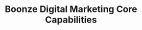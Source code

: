 ---
title: "Boonze Digital Marketing Core Capabilities"
draft: false
# meta description
description : "this is meta description"


##################### call to action text ########################################
cta:
  enable : true
  title : "We Offer Digital Marketing Solutions That Can Tailored To Suit Any Budget Or Business"


# service_item loop
service_item:
# service_item
- title: "Save Time. Have Boonze Create and Optimize Your Google Ads"
  content: "No matter what your budget, Boonze will create and optimize your Google Ads campaigns to connect you with potential customers at the precise moment they are looking for your product or service.
  <br><br>
  Boonze has developed time-tested rules and algorithms to adjust keywords, placements, audiences and bids for your campaign to act and react to changes in the marketplace according to your predefined objectives. We use a blend of rule-based and portfolio approaches for campaign optimization.
  <br><br>
  Our data-driven approach ensures our clients are leveraging the most suitable campaign and ad types, and budgets, for their unique needs. Our primary focus is saving advertisers money while providing the best ROI possible.."

# service_item
- title: "Social Media - Build Your Brand Awareness"
  content: "We provide end-to-end social media management and marketing services. First we analyze your page, competitors, and industry to identify the right pairing of audience targeting and creative messaging. Next we focus on building a brand voice that communicates your brand, ideas, principles, and USPs. When additional engagement is required, we next connect you with influencers and develop a plan to get your brand in front of their community. Ultimately, we craft compelling messaging and deliver it to the right audience to help you achieve your business goals and drive ROI.

​<br><br>

We are always determined to do-the-right-thing for our clients. We continually look at things from a fresh perspective and explore new ways to get the best result for our clients.

​<br><br>

Take advantage of our in-depth analysis, execution and detailed reporting to get a deeper understanding of where and how people can interact with your business during their customer journey."

# service_item
- title: "Complete Amazon Account Management Services"
  content: "As an Amazon SPN, we are honored to Amazon Sellers drive sales and lower their ACoS. Whether you have just started selling on Amazon or have an established, productive presence, we can help. We deliver deep analysis of opportunities for our clients to drive positive business outcomes. Let's scale what’s working and fix what’s not, together.

​​<br><br>

Our Amazon marketing consultants provide end-to-end services including product listing creation, account health checks & monitoring, product page analysis & recommendations, product listing optimization (Amazon SEO), recommendations for promotional activities, sponsored promotion campaign management, brand store creation, enhanced brand content page creation and much more.

​​<br><br>

We help you to achieve the sales that you and your products deserve.  You pay one simple flat rate - no set up fees or long term contracts nor do we charge a percentage of your ad spend."

# service_item
- title: "Advanced Search Engine Optimization (SEO) Consulting"
  content: "Gone are the days of a simple search box and 10 blue links. Search engine results pages (SERPs) are now blended collections of search results, featured snippets, rich results, product listings, videos, maps, and more. We’ll help you get where you need to be on the page. Ranking for ranking sake, however, doesn’t drive business. Instead, we develop SEO strategies that drive quality traffic and then optimize based on user engagement metrics.

​​​<br><br>

We start with the technical aspect of your website, providing recommendations on factors including site architecture, user experience, server configuration, coding, site load time, mobile friendliness, structured data and more. Next we deliver content strategies that continually grow your site to capture more results. Finally, we execute link building campaigns that not only help sites rank, but increase referral traffic.

​​​<br><br>

We stay current on the latest SEO algorithm updates, features, and tactics so you don’t have to. So if you‘ve got a great site backed up by a quality product or service, then Search Engine Optimization is probably the crucial next step to increase your website’s visibility."

# service_item
- title: "Digital / Web Analytics - We Dive Into The Details"
  content: "Uncover The unknown unknowns. Unlock actionable insights from your data. Accurate, timely data is more important than ever, both to drive strategic decisions and power ML/AI systems. Do you need help constructing and telling your data story? Contact Boonze. We follow best practices, data-driven culture, governance, privacy & ethics while processing your data.

​​​​<br><br>

We help you analyse data from all your digital channels including websites, search, display, social, email, and app. We help you develop a deeper understanding of your customers and their online behaviours to determine why they buy, or don’t buy, from you.

​​​​<br><br>

Boonze will help you see what's working and fix what's not. Ready to take things to the next level? Talk to a Boonze consultant today."

# service_item
- title: "Web Development"
  content: "From a basic, but quality WordPress website to an advanced, large industrial directory, we can help. Boonze has deployed hundreds (if not thousands!) of mobile-friendly, responsive websites that effectively compel visitors to call, contact, or buy. We are comfortable across a range of platforms, but we do particularly well with WordPress, Shopify, and static HTML sites.

​​​​​<br><br>

Are you thinking of redesigning your website or building a new one? Contact us today to bring your vision to life.

"
---